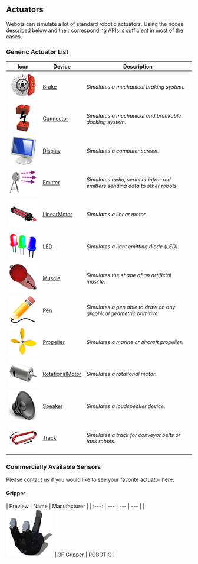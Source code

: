 ## Actuators

Webots can simulate a lot of standard robotic actuators.
Using the nodes described [below](#generic-actuator-list) and their corresponding APIs is sufficient in most of the cases.

### Generic Actuator List

| Icon | Device | Description |
| :---: | --- | --- |
| ![Brake.png](images/actuators/Brake.png) | [Brake](../reference/brake.md) | *Simulates a mechanical braking system.* |
| ![Connector.png](images/actuators/Connector.png) | [Connector](../reference/connector.md) | *Simulates a mechanical and breakable docking system.* |
| ![Display.png](images/actuators/Display.png) | [Display](../reference/display.md) | *Simulates a computer screen.* |
| ![Emitter.png](images/actuators/Emitter.png) | [Emitter](../reference/emitter.md) | *Simulates radio, serial or infra-red emitters sending data to other robots.* |
| ![LinearMotor.png](images/actuators/LinearMotor.png) | [LinearMotor](../reference/linearmotor.md) | *Simulates a linear motor.* |
| ![LED.png](images/actuators/LED.png) | [LED](../reference/led.md) | *Simulates a light emitting diode (LED).* |
| ![Muscle.png](images/actuators/Muscle.png) | [Muscle](../reference/muscle.md) | *Simulates the shape of an artificial muscle.* |
| ![Pen.png](images/actuators/Pen.png) | [Pen](../reference/pen.md) | *Simulates a pen able to draw on any graphical geometric primitive.* |
| ![Propeller.png](images/actuators/Propeller.png) | [Propeller](../reference/propeller.md) | *Simulates a marine or aircraft propeller.* |
| ![RotationalMotor.png](images/actuators/RotationalMotor.png) | [RotationalMotor](../reference/rotationalmotor.md) | *Simulates a rotational motor.* |
| ![Speaker.png](images/actuators/Speaker.png) | [Speaker](../reference/speaker.md) | *Simulates a loudspeaker device.* |
| ![Track.png](images/actuators/Track.png) | [Track](../reference/track.md) | *Simulates a track for conveyor belts or tank robots.* |

### Commercially Available Sensors

Please [contact us](https://www.cyberbotics.com/contact) if you would like to see your favorite actuator here.

#### Gripper

| Preview | Name |  Manufacturer |
| :---: | --- | --- | --- |
| ![robotiq_3f_gripper_icon.png](images/actuators/robotiq_3f_gripper_icon.png) | [3F Gripper](gripper-actuators.md#robotiq-3f-gripper) | ROBOTIQ |
